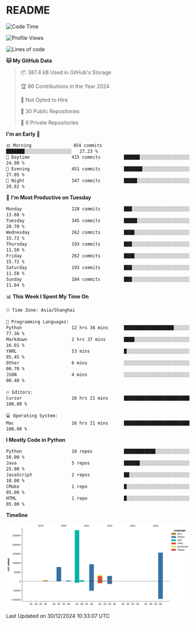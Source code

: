 # README

<!--START_SECTION:waka-->
![Code Time](http://img.shields.io/badge/Code%20Time-1%2C144%20hrs%2020%20mins-blue)

![Profile Views](http://img.shields.io/badge/Profile%20Views-0-blue)

![Lines of code](https://img.shields.io/badge/From%20Hello%20World%20I%27ve%20Written-687.3%20thousand%20lines%20of%20code-blue)

**🐱 My GitHub Data** 

> 📦 387.4 kB Used in GitHub's Storage 
 > 
> 🏆 86 Contributions in the Year 2024
 > 
> 🚫 Not Opted to Hire
 > 
> 📜 30 Public Repositories 
 > 
> 🔑 6 Private Repositories 
 > 
**I'm an Early 🐤** 

```text
🌞 Morning                454 commits         ███████░░░░░░░░░░░░░░░░░░   27.23 % 
🌆 Daytime                415 commits         ██████░░░░░░░░░░░░░░░░░░░   24.90 % 
🌃 Evening                451 commits         ███████░░░░░░░░░░░░░░░░░░   27.05 % 
🌙 Night                  347 commits         █████░░░░░░░░░░░░░░░░░░░░   20.82 % 
```
📅 **I'm Most Productive on Tuesday** 

```text
Monday                   228 commits         ███░░░░░░░░░░░░░░░░░░░░░░   13.68 % 
Tuesday                  345 commits         █████░░░░░░░░░░░░░░░░░░░░   20.70 % 
Wednesday                262 commits         ████░░░░░░░░░░░░░░░░░░░░░   15.72 % 
Thursday                 193 commits         ███░░░░░░░░░░░░░░░░░░░░░░   11.58 % 
Friday                   262 commits         ████░░░░░░░░░░░░░░░░░░░░░   15.72 % 
Saturday                 193 commits         ███░░░░░░░░░░░░░░░░░░░░░░   11.58 % 
Sunday                   184 commits         ███░░░░░░░░░░░░░░░░░░░░░░   11.04 % 
```


📊 **This Week I Spent My Time On** 

```text
🕑︎ Time Zone: Asia/Shanghai

💬 Programming Languages: 
Python                   12 hrs 38 mins      ███████████████████░░░░░░   77.36 % 
Markdown                 2 hrs 37 mins       ████░░░░░░░░░░░░░░░░░░░░░   16.01 % 
YAML                     53 mins             █░░░░░░░░░░░░░░░░░░░░░░░░   05.45 % 
Other                    6 mins              ░░░░░░░░░░░░░░░░░░░░░░░░░   00.70 % 
JSON                     4 mins              ░░░░░░░░░░░░░░░░░░░░░░░░░   00.48 % 

🔥 Editors: 
Cursor                   16 hrs 21 mins      █████████████████████████   100.00 % 

💻 Operating System: 
Mac                      16 hrs 21 mins      █████████████████████████   100.00 % 
```

**I Mostly Code in Python** 

```text
Python                   10 repos            ████████████░░░░░░░░░░░░░   50.00 % 
Java                     5 repos             ██████░░░░░░░░░░░░░░░░░░░   25.00 % 
JavaScript               2 repos             ██░░░░░░░░░░░░░░░░░░░░░░░   10.00 % 
CMake                    1 repo              █░░░░░░░░░░░░░░░░░░░░░░░░   05.00 % 
HTML                     1 repo              █░░░░░░░░░░░░░░░░░░░░░░░░   05.00 % 
```



**Timeline**

![Lines of Code chart](https://raw.githubusercontent.com/XeonHis/XeonHis/main/assets/bar_graph.png)


 Last Updated on 30/12/2024 10:33:07 UTC
<!--END_SECTION:waka-->
